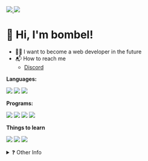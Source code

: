 <a href="https://www.github.com/bombelll" target="_blank" rel="noreferrer">
    <img src="https://img.shields.io/github/followers/bombelll?logo=github&style=for-the-badge&color=6366f1&labelColor=555454"/>
    <img src="https://komarev.com/ghpvc/?username=bombelll&style=for-the-badge&color=6366f1" />
</a>

<h1>👋 Hi, I'm bombel!</h1>

- 👨‍💻 I want to become a web developer in the future
- 📬 How to reach me
  - [Discord](https://discord.com/users/428618348205703179/)


<b>Languages:</b>
<p>
    <img src="https://img.shields.io/badge/-HTML5-E34F26?style=for-the-badge&logo=html5&logoColor=white" />
    <img src="https://img.shields.io/badge/-CSS3-2596be?style=for-the-badge&logo=css3&logoColor=white" />
    <img src="https://img.shields.io/badge/-C++-00589d?style=for-the-badge&logo=cplusplus&logoColor=white" />
</p> 

<b>Programs:</b>
<p>
    <img src="https://img.shields.io/badge/Visual_Studio_Code-0078D4?style=for-the-badge&logo=visual%20studio%20code&logoColor=white" />
    <img src="https://img.shields.io/badge/Webstorm-08ccdc?style=for-the-badge&logo=webstorm&logoColor=white" />
    <img src="https://img.shields.io/badge/Github_Desktop-682785?style=for-the-badge&logo=github&logoColor=white" />
    <a href="https://codepen.io/bombelll">
        <img src="https://img.shields.io/badge/-CODEPEN-08090A?style=for-the-badge&logo=codepen&logoColor=white" />
    </a>
</p>

<b>Things to learn</b>
<p>
    <img src="https://img.shields.io/badge/-Sass-d0649c?style=for-the-badge&logo=sass&logoColor=white" />
    <img src="https://img.shields.io/badge/JavaScript-323330?style=for-the-badge&logo=javascript&logoColor=F7DF1E" />
    <img src="https://img.shields.io/badge/-React-45b8d8?style=for-the-badge&logo=react&logoColor=white" />
</p>

<details>
    <summary>❓ Other Info</summary style="display: flex; align-items:center; justify-content:center; text-align-center;">  
    <img src="https://github-readme-stats.vercel.app/api?username=bombelll&show_icons=true&include_all_commits=true&theme=dark&hide_border=true" />
    <img src="https://github-readme-stats.vercel.app/api/top-langs/?username=bombelll&layout=compact&theme=dark&hide_border=true" />
</details>
